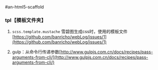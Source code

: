#an-html5-scaffold

### tpl【模板文件夹】
1. `scss.template.mustache`
    雪碧图生成css时，使用的模板文件 [https://github.com/banricho/webLog/issues/1](https://github.com/banricho/webLog/issues/1)

2. gulp：从命令行传递参数[http://www.gulpjs.com.cn/docs/recipes/pass-arguments-from-cli/](http://www.gulpjs.com.cn/docs/recipes/pass-arguments-from-cli/)





